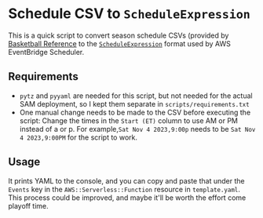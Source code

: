 # Schedule CSV to `ScheduleExpression`

This is a quick script to convert season schedule CSVs (provided by 
[Basketball Reference](https://basketball-reference.com) to the [`ScheduleExpression`](https://docs.aws.amazon.com/scheduler/latest/APIReference/API_CreateSchedule.html#scheduler-CreateSchedule-request-ScheduleExpression) 
format used by AWS EventBridge Scheduler. 

## Requirements
- `pytz` and `pyyaml` are needed for this script, but not needed for the actual SAM deployment, so I kept them separate in `scripts/requirements.txt` 
- One manual change needs to be made to the CSV before executing the script: Change the times in the `Start (ET)` column to use AM or PM instead of a or p. For example,`Sat Nov 4 2023,9:00p` needs to be `Sat Nov 4 2023,9:00PM` for the script to work.

## Usage
It prints YAML to the console, and you can copy and paste that under the `Events` key in the `AWS::Serverless::Function` resource in `template.yaml`. This process could be improved, and maybe it'll be worth the effort come playoff time.
